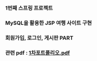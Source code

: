 ### 1번째 스프링 프로젝트 
### MySQL을 활용한 JSP 여행 사이트 구현
### 회원가입, 로그인, 게시판 PART


### 관련 pdf : [1차포트폴리오.pdf](https://github.com/rlatjdxo0717/SpringProject-1/files/6432630/1.pdf)

